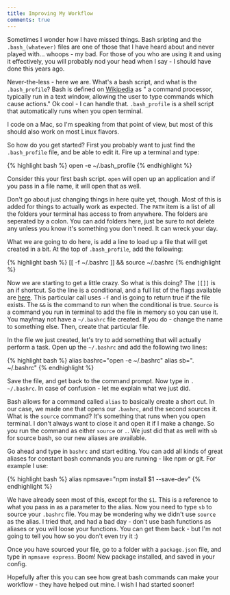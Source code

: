 ```yaml
---
title: Improving My Workflow
comments: true
---
```

Sometimes I wonder how I have missed things.  Bash sripting and the `.bash_(whatever)` files are one of those that I have heard about and never played with... whoops - my bad.  For those of you who are using it and using it effectively, you will probably nod your head when I say - I should have done this years ago.

Never-the-less - here we are. What's a bash script, and what is the `.bash_profile`? Bash is defined on [Wikipedia](http://en.wikipedia.org/wiki/Bash_(Unix_shell)) as " a command processor, typically run in a text window, allowing the user to type commands which cause actions." Ok cool - I can handle that. `.bash_profile` is a shell script that automatically runs when you open terminal.

I code on a Mac, so I'm speaking from that point of view, but most of this should also work on most Linux flavors.

So how do you get started?  First you probably want to just find the `.bash_profile` file, and be able to edit it. Fire up a terminal and type:

{% highlight bash %}
open -e ~/.bash_profile
{% endhighlight %}


Consider this your first bash script.  `open` will open up an application and if you pass in a file name, it will open that as well.

Don't go about just changing things in here quite yet, though. Most of this is added for things to actually work as expected.  The `PATH` item is a list of all the folders your terminal has access to from anywhere.  The folders are seperated by a colon.  You can add folders here, just be sure to not delete any unless you know it's something you don't need. It can wreck your day.

What we are going to do here, is add a line to load up a file that will get created in a bit. At the top of `.bash_profile`, add the following:

{% highlight bash %}
[[ -f ~/.bashrc ]] && source ~/.bashrc
{% endhighlight %}


Now we are starting to get a little crazy. So what is this doing?  The `[[]]` is an if shortcut. So the line is a conditional, and a full list of the flags available are [here](http://tldp.org/LDP/Bash-Beginners-Guide/html/sect_07_01.html). This particular call uses `-f` and is going to return true if the file exists.  The `&&` is the command to run when the conditional is true. `Source` is a command you run in terminal to add the file in memory so you can use it. You may/may not have a `~/.bashrc` file created. If you do - change the name to something else. Then, create that particular file.

In the file we just created, let's try to add something that will actually perform a task. Open up the `~/.bashrc` and add the following two lines:

{% highlight bash %}
alias bashrc="open -e ~/.bashrc"
alias sb=". ~/.bashrc"
{% endhighlight %}


Save the file, and get back to the command prompt. Now type in `. ~/.bashrc`.  In case of confusion - let me explain what we just did.

Bash allows for a command called `alias` to basically create a short cut.  In our case, we made one that opens our `.bashrc`, and the second sources it.  What is the `source` command?  It's something that runs when you open terminal. I don't always want to close it and open it if I make a change.  So you run the command as either `source` or `.`.  We just did that as well with `sb` for source bash, so our new aliases are available.

Go ahead and type in `bashrc` and start editing. You can add all kinds of great aliases for constant bash commands you are running - like npm or git.  For example I use:

{% highlight bash %}
alias npmsave="npm install $1 --save-dev"
{% endhighlight %}


We have already seen most of this, except for the `$1`.  This is a reference to what you pass in as a parameter to the alias.  Now you need to type `sb` to source your `.bashrc` file.  You may be wondering why we didn't use `source` as the alias.  I tried that, and had a bad day - don't use bash functions as aliases or you will loose your functions.  You can get them back - but I'm not going to tell you how so you don't even try it :)

Once you have sourced your file, go to a folder with a `package.json` file, and type in `npmsave express`.  Boom! New package installed, and saved in your config.

Hopefully after this you can see how great bash commands can make your workflow - they have helped out mine. I wish I had started sooner!

